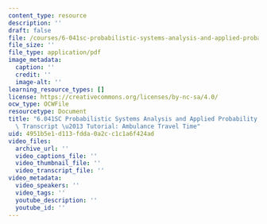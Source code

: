 ```yaml
---
content_type: resource
description: ''
draft: false
file: /courses/6-041sc-probabilistic-systems-analysis-and-applied-probability-fall-2013/4951b5e1d113fdda0a2cc1c1a6f424ad_MIT6_041SCF13_No_25_Ch4_Ambulance_300k.pdf
file_size: ''
file_type: application/pdf
image_metadata:
  caption: ''
  credit: ''
  image-alt: ''
learning_resource_types: []
license: https://creativecommons.org/licenses/by-nc-sa/4.0/
ocw_type: OCWFile
resourcetype: Document
title: "6.041SC Probabilistic Systems Analysis and Applied Probability, Fall 2013\
  \ Transcript \u2013 Tutorial: Ambulance Travel Time"
uid: 4951b5e1-d113-fdda-0a2c-c1c1a6f424ad
video_files:
  archive_url: ''
  video_captions_file: ''
  video_thumbnail_file: ''
  video_transcript_file: ''
video_metadata:
  video_speakers: ''
  video_tags: ''
  youtube_description: ''
  youtube_id: ''
---
```

